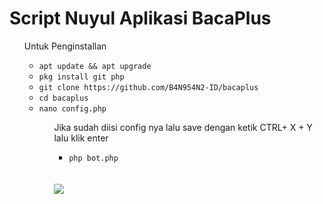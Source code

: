 # Script Nuyul Aplikasi BacaPlus

<ul>
Untuk Penginstallan
<ul>
<li><code>apt update && apt upgrade</code></li>
<li><code>pkg install git php</code></li>
<li><code>git clone https://github.com/B4N954N2-ID/bacaplus</code></li>
<li><code>cd bacaplus</code></li>
<li><code>nano config.php</code></li>
<ul>
Jika sudah diisi config nya lalu save dengan ketik
CTRL+ X + Y lalu klik enter
<ul>
<li><code>php bot.php</code></li>
</ul>
<br />
<br />
<img src="https://github.com/B4N954N2-ID/bacaplus/blob/master/Screenshot_20191014-095846.png" />
